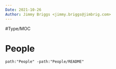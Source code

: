 ```yaml
---
Date: 2021-10-26
Author: Jimmy Briggs <jimmy.briggs@jimbrig.com>
---
```


#Type/MOC

# People

```query
path:"People" -path:"People/README"
```